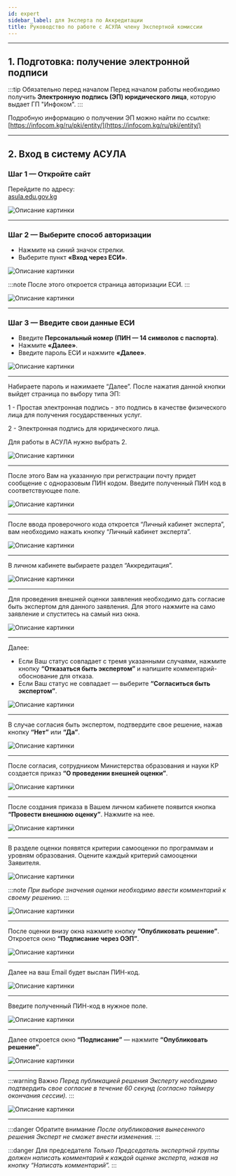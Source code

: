 ```yaml
---
id: expert
sidebar_label: для Эксперта по Аккредитации
title: Руководство по работе с АСУЛА члену Экспертной комиссии
---
```


---

## 1. Подготовка: получение электронной подписи

:::tip Обязательно перед началом
Перед началом работы необходимо получить **Электронную подпись (ЭП) юридического лица**, которую выдает ГП "Инфоком".
:::

Подробную информацию о получении ЭП можно найти по ссылке:  
[https://infocom.kg/ru/pki/entity/](https://infocom.kg/ru/pki/entity/)

---

## 2. Вход в систему АСУЛА

### Шаг 1 — Откройте сайт

Перейдите по адресу:  
[asula.edu.gov.kg](https://asula.edu.gov.kg)

![Описание картинки](/img/asula/expert/pic1.png)

---

### Шаг 2 — Выберите способ авторизации

- Нажмите на синий значок стрелки.
- Выберите пункт **«Вход через ЕСИ»**.

![Описание картинки](/img/asula/expert/pic2.png)

:::note
После этого откроется страница авторизации ЕСИ.
:::

![Описание картинки](/img/asula/expert/pic3.png)

---

### Шаг 3 — Введите свои данные ЕСИ

- Введите **Персональный номер (ПИН — 14 символов с паспорта)**.
- Нажмите **«Далее»**.
- Введите пароль ЕСИ и нажмите **«Далее»**.

![Описание картинки](/img/asula/expert/pic4.png)

---

Набираете пароль и нажимаете “Далее”. После нажатия данной кнопки выйдет страница по выбору типа ЭП:

1 - Простая электронная подпись - это подпись в качестве физического лица для получения государственных услуг.

2 - Электронная подпись для юридического лица.

Для работы в АСУЛА нужно выбрать 2.

![Описание картинки](/img/asula/expert/pic5.png)

---

После этого Вам на указанную при регистрации почту придет сообщение с одноразовым ПИН кодом. Введите полученный ПИН код в соответствующее поле.

![Описание картинки](/img/asula/expert/pic6.png)

---

После ввода проверочного кода откроется “Личный кабинет эксперта”, вам необходимо нажать кнопку “Личный кабинет эксперта”.

![Описание картинки](/img/asula/expert/pic7.png)

---

В личном кабинете выбираете раздел “Аккредитация”.

![Описание картинки](/img/asula/expert/pic8.png)

---

Для проведения внешней оценки заявления необходимо дать согласие быть экспертом для данного заявления. Для этого нажмите на само заявление и спуститесь на самый низ окна.

![Описание картинки](/img/asula/expert/pic9.png)

---

Далее:

- Если Ваш статус совпадает с тремя указанными случаями, нажмите кнопку **“Отказаться быть экспертом”** и напишите комментарий-обоснование для отказа.
- Если Ваш статус не совпадает — выберите **“Согласиться быть экспертом”**.

![Описание картинки](/img/asula/expert/pic10.png)

---

В случае согласия быть экспертом, подтвердите свое решение, нажав кнопку **“Нет”** или **“Да”**.

![Описание картинки](/img/asula/expert/pic11.png)

---

После согласия, сотрудником Министерства образования и науки КР создается приказ **“О проведении внешней оценки”**.

![Описание картинки](/img/asula/expert/pic12.png)

---

После создания приказа в Вашем личном кабинете появится кнопка **“Провести внешнюю оценку”**. Нажмите на нее.

![Описание картинки](/img/asula/expert/pic13.png)

---

В разделе оценки появятся критерии самооценки по программам и уровням образования. Оцените каждый критерий самооценки Заявителя.

![Описание картинки](/img/asula/expert/pic14.png)

:::note
*При выборе значения оценки необходимо ввести комментарий к своему решению.*
:::

![Описание картинки](/img/asula/expert/pic15.png)

---

После оценки внизу окна нажмите кнопку **“Опубликовать решение”**. Откроется окно **“Подписание через ОЭП”**.

![Описание картинки](/img/asula/expert/pic16.png)

---

Далее на ваш Email будет выслан ПИН-код.

![Описание картинки](/img/asula/expert/pic17.png)

---

Введите полученный ПИН-код в нужное поле.

![Описание картинки](/img/asula/expert/pic18.png)

---

Далее откроется окно **“Подписание”** — нажмите **“Опубликовать решение”**.

![Описание картинки](/img/asula/expert/pic19.png)

---

:::warning Важно
*Перед публикацией решения Эксперту необходимо подтвердить свое согласие в течение 60 секунд (согласно таймеру окончания сессии).*
:::

![Описание картинки](/img/asula/expert/pic20.png)

---

:::danger Обратите внимание
*После опубликования вынесенного решения Эксперт не сможет внести изменения.*
:::

:::danger Для председателя
*Только Председатель экспертной группы должен написать комментарий к каждой оценке эксперта, нажав на кнопку “Написать комментарий”.*
:::
